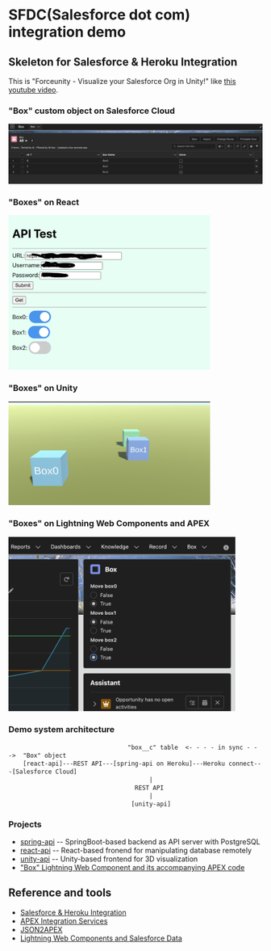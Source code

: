 # SFDC(Salesforce dot com) integration demo

## Skeleton for Salesforce & Heroku Integration

This is "Forceunity - Visualize your Salesforce Org in Unity!" like [this youtube video](https://youtu.be/eb3GgM1o_8I).

### "Box" custom object on Salesforce Cloud

<img src="./doc/BoxListView.png" width=900>

### "Boxes" on React

<img src="./doc/BoxesOnReact.png" width=400>

### "Boxes" on Unity

<img src="./doc/BoxesOnUnity.png" width=400>

### "Boxes" on Lightning Web Components and APEX

<img src="./doc/BoxesOnLWC.png" width=450>

### Demo system architecture

```
                                 "box__c" table  <- - - - in sync - - ->  "Box" object
    [react-api]---REST API---[spring-api on Heroku]---Heroku connect---[Salesforce Cloud]
                                       |
                                   REST API
                                       |
                                  [unity-api]
```

### Projects

- [spring-api](https://github.com/araobp/spring-api) -- SpringBoot-based backend as API server with PostgreSQL
- [react-api](https://github.com/araobp/react-api) -- React-based fronend for manipulating database remotely
- [unity-api](https://github.com/araobp/unity-api) -- Unity-based frontend for 3D visualization
- ["Box" Lightning Web Component and its accompanying APEX code]()

## Reference and tools

- [Salesforce & Heroku Integration](https://trailhead.salesforce.com/en/content/learn/modules/salesforce_heroku_integration)
- [APEX Integration Services](https://trailhead.salesforce.com/content/learn/modules/apex_integration_services)
- [JSON2APEX](https://json2apex.herokuapp.com/)
- [Lightning Web Components and Salesforce Data](https://trailhead.salesforce.com/en/content/learn/modules/lightning-web-components-and-salesforce-data)
